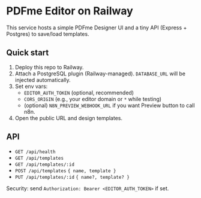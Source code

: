 # PDFme Editor on Railway

This service hosts a simple PDFme Designer UI and a tiny API (Express + Postgres) to save/load templates.

## Quick start
1. Deploy this repo to Railway.
2. Attach a PostgreSQL plugin (Railway-managed). `DATABASE_URL` will be injected automatically.
3. Set env vars:
   - `EDITOR_AUTH_TOKEN` (optional, recommended)
   - `CORS_ORIGIN` (e.g., your editor domain or `*` while testing)
   - (optional) `N8N_PREVIEW_WEBHOOK_URL` if you want Preview button to call n8n.
4. Open the public URL and design templates.

## API
- `GET /api/health`
- `GET /api/templates`
- `GET /api/templates/:id`
- `POST /api/templates` `{ name, template }`
- `PUT /api/templates/:id` `{ name?, template? }`

Security: send `Authorization: Bearer <EDITOR_AUTH_TOKEN>` if set.
